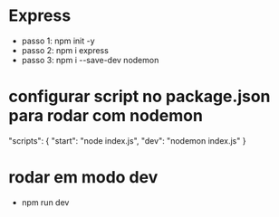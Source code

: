 # Express
  - passo 1: npm init -y
  - passo 2: npm i express
  - passo 3: npm i --save-dev nodemon

# configurar script no package.json para rodar com nodemon

"scripts": {
  "start": "node index.js",
  "dev": "nodemon index.js"
}

# rodar em modo dev

 - npm run dev
